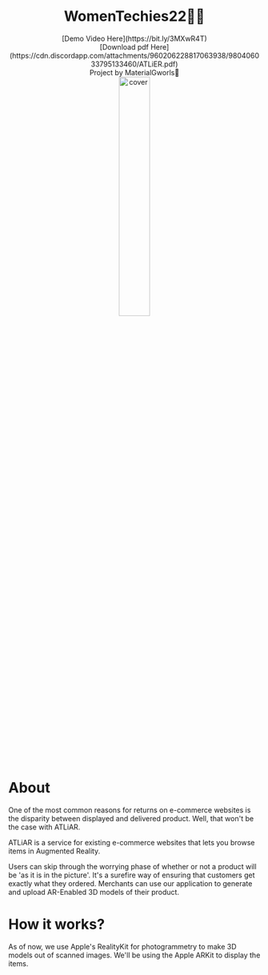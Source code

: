 <h1 align="center">WomenTechies22🗿💀</h1>
<div align="center">
  [Demo Video Here](https://bit.ly/3MXwR4T)<br>
  [Download pdf Here](https://cdn.discordapp.com/attachments/960206228817063938/980406033795133460/ATLiER.pdf)
</div>

<div align="center">
Project by MaterialGworls💅
</div>

<div align="center">
  <img width="35%" src="https://cdn.discordapp.com/attachments/960206228817063938/980395454737043486/unknown-modified_2.png" alt="cover" />
  
</div>
<div>
 <h1>About</h1>
One of the most common reasons for returns on e-commerce websites is the disparity between displayed and delivered product. Well, that won't be the case with ATLiAR. 

ATLiAR is a service for existing e-commerce websites that lets you browse items in Augmented Reality.
  
Users can skip through the worrying phase of whether or not a 
product will be 'as it is in the picture'. It's a surefire way of ensuring
that customers get exactly what they ordered. 
Merchants can use our application to generate and upload AR-Enabled 3D models of their product.
</div>

<div>
<h1>How it works?</h1>
As of now, we use Apple's RealityKit for photogrammetry to make 3D models out of scanned images.
We'll be using the Apple ARKit to display the items. 

</div>
